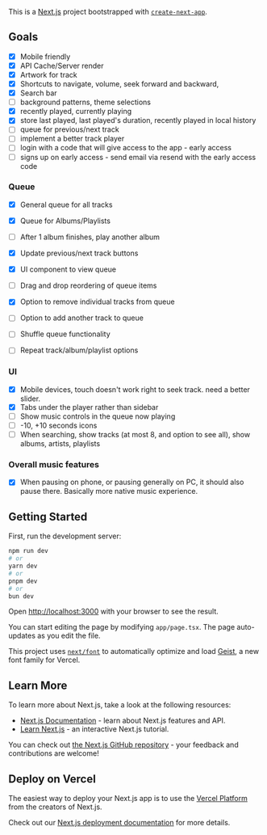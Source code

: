 This is a [Next.js](https://nextjs.org) project bootstrapped with [`create-next-app`](https://nextjs.org/docs/app/api-reference/cli/create-next-app).

## Goals

- [x] Mobile friendly
- [x] API Cache/Server render
- [x] Artwork for track
- [x] Shortcuts to navigate, volume, seek forward and backward,
- [x] Search bar
- [ ] background patterns, theme selections
- [x] recently played, currently playing
- [x] store last played, last played's duration, recently played in local history
- [ ] queue for previous/next track
- [ ] implement a better track player
- [ ] login with a code that will give access to the app - early access
- [ ] signs up on early access - send email via resend with the early access code

### Queue

- [x] General queue for all tracks
- [x] Queue for Albums/Playlists
- [ ] After 1 album finishes, play another album
- [x] Update previous/next track buttons
- [x] UI component to view queue
- [ ] Drag and drop reordering of queue items
- [x] Option to remove individual tracks from queue
- [ ] Option to add another track to queue

- [ ] Shuffle queue functionality
- [ ] Repeat track/album/playlist options

<!-- - [ ] Clear queue option
- [ ] Save queue as playlist
- [ ] Queue history view -->
<!-- - [ ] Auto-queue similar tracks based on genre/mood -->

### UI

- [x] Mobile devices, touch doesn't work right to seek track. need a better slider.
- [x] Tabs under the player rather than sidebar
- [ ] Show music controls in the queue now playing
- [ ] -10, +10 seconds icons
- [ ] When searching, show tracks (at most 8, and option to see all), show albums, artists, playlists

### Overall music features

- [x] When pausing on phone, or pausing generally on PC, it should also pause there. Basically more native music experience.

## Getting Started

First, run the development server:

```bash
npm run dev
# or
yarn dev
# or
pnpm dev
# or
bun dev
```

Open [http://localhost:3000](http://localhost:3000) with your browser to see the result.

You can start editing the page by modifying `app/page.tsx`. The page auto-updates as you edit the file.

This project uses [`next/font`](https://nextjs.org/docs/app/building-your-application/optimizing/fonts) to automatically optimize and load [Geist](https://vercel.com/font), a new font family for Vercel.

## Learn More

To learn more about Next.js, take a look at the following resources:

- [Next.js Documentation](https://nextjs.org/docs) - learn about Next.js features and API.
- [Learn Next.js](https://nextjs.org/learn) - an interactive Next.js tutorial.

You can check out [the Next.js GitHub repository](https://github.com/vercel/next.js) - your feedback and contributions are welcome!

## Deploy on Vercel

The easiest way to deploy your Next.js app is to use the [Vercel Platform](https://vercel.com/new?utm_medium=default-template&filter=next.js&utm_source=create-next-app&utm_campaign=create-next-app-readme) from the creators of Next.js.

Check out our [Next.js deployment documentation](https://nextjs.org/docs/app/building-your-application/deploying) for more details.
